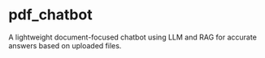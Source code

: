 # pdf_chatbot
A lightweight document-focused chatbot using LLM and RAG for accurate answers based on uploaded files.
